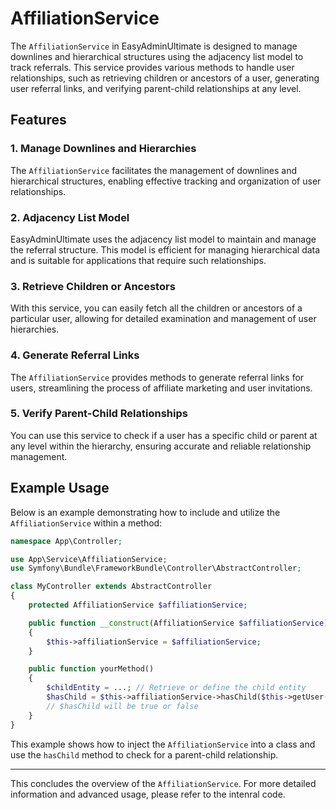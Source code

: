 # AffiliationService

The `AffiliationService` in EasyAdminUltimate is designed to manage downlines and hierarchical structures using the adjacency list model to track referrals. This service provides various methods to handle user relationships, such as retrieving children or ancestors of a user, generating user referral links, and verifying parent-child relationships at any level.

## Features

### 1. Manage Downlines and Hierarchies
The `AffiliationService` facilitates the management of downlines and hierarchical structures, enabling effective tracking and organization of user relationships.

### 2. Adjacency List Model
EasyAdminUltimate uses the adjacency list model to maintain and manage the referral structure. This model is efficient for managing hierarchical data and is suitable for applications that require such relationships.

### 3. Retrieve Children or Ancestors
With this service, you can easily fetch all the children or ancestors of a particular user, allowing for detailed examination and management of user hierarchies.

### 4. Generate Referral Links
The `AffiliationService` provides methods to generate referral links for users, streamlining the process of affiliate marketing and user invitations.

### 5. Verify Parent-Child Relationships
You can use this service to check if a user has a specific child or parent at any level within the hierarchy, ensuring accurate and reliable relationship management.

## Example Usage

Below is an example demonstrating how to include and utilize the `AffiliationService` within a method:

```php
namespace App\Controller;

use App\Service\AffiliationService;
use Symfony\Bundle\FrameworkBundle\Controller\AbstractController;

class MyController extends AbstractController
{
    protected AffiliationService $affiliationService;

    public function __construct(AffiliationService $affiliationService)
    {
        $this->affiliationService = $affiliationService;
    }

    public function yourMethod()
    {
        $childEntity = ...; // Retrieve or define the child entity
        $hasChild = $this->affiliationService->hasChild($this->getUser(), $childEntity);
        // $hasChild will be true or false
    }
}
```

This example shows how to inject the `AffiliationService` into a class and use the `hasChild` method to check for a parent-child relationship.

---

This concludes the overview of the `AffiliationService`. For more detailed information and advanced usage, please refer to the intenral code.